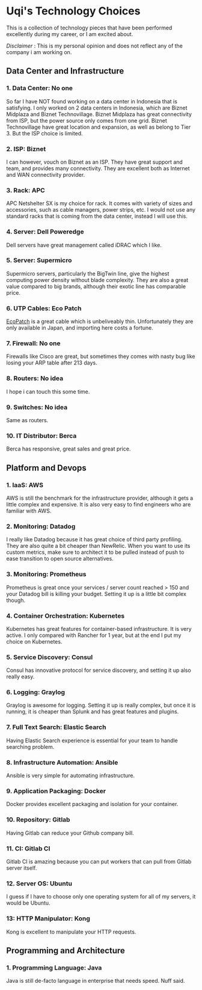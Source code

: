 # Uqi's Technology Choices

This is a collection of technology pieces that have been performed excellently during my career, or I am excited about.

_Disclaimer_ : This is my personal opinion and does not reflect any of the company i am working on.

## Data Center and Infrastructure

### 1. Data Center: No one

So far I have NOT found working on a data center in Indonesia that is satisfying. 
I only worked on 2 data centers in Indonesia, which are Biznet Midplaza and Biznet Technovillage.
Biznet Midplaza has great connectivity from ISP, but the power source only comes from one grid.
Biznet Technovillage have great location and expansion, as well as belong to Tier 3. But the ISP choice is limited.

### 2. ISP: Biznet

I can however, vouch on Biznet as an ISP. They have great support and team, and provides many connectivity.
They are excellent both as Internet and WAN connectivity provider.

### 3. Rack: APC

APC Netshelter SX is my choice for rack. It comes with variety of sizes and accessories, such as
cable managers, power strips, etc. I would not use any standard racks that is coming from the data center,
instead I will use this.

### 4. Server: Dell Poweredge

Dell servers have great management called iDRAC which I like.

### 5. Server: Supermicro

Supermicro servers, particularly the BigTwin line, give the highest computing power density without blade complexity.
They are also a great value compared to big brands, although their exotic line has comparable price.

### 6. UTP Cables: Eco Patch

[EcoPatch](https://www.ncj.co.jp/product/product-ecopatch.php) is a great cable which is unbeliveably thin.
Unfortunately they are only available in Japan, and importing here costs a fortune.

### 7. Firewall: No one

Firewalls like Cisco are great, but sometimes they comes with nasty bug like losing your ARP table after 213 days.

### 8. Routers: No idea

I hope i can touch this some time.

### 9. Switches: No idea

Same as routers.

### 10. IT Distributor: Berca

Berca has responsive, great sales and great price.

## Platform and Devops

### 1. IaaS: AWS

AWS is still the benchmark for the infrastructure provider, although it gets a little complex and expensive.
It is also very easy to find engineers who are familiar with AWS.

### 2. Monitoring: Datadog

I really like Datadog because it has great choice of third party profiling. They are also quite a bit cheaper than NewRelic.
When you want to use its custom metrics, make sure to architect it to be pulled instead of push to ease transition to open source 
alternatives.

### 3. Monitoring: Prometheus

Prometheus is great once your services / server count reached > 150 and your Datadog bill is killing your budget.
Setting it up is a little bit complex though.

### 4. Container Orchestration: Kubernetes

Kubernetes has great features for container-based infrastructure. It is very active. I only compared with Rancher for 1 year, 
but at the end I put my choice on Kubernetes.

### 5. Service Discovery: Consul

Consul has innovative protocol for service discovery, and setting it up also really easy.

### 6. Logging: Graylog

Graylog is awesome for logging. Setting it up is really complex, but once it is running, it is cheaper than Splunk and has great features
and plugins.

### 7. Full Text Search: Elastic Search

Having Elastic Search experience is essential for your team to handle searching problem.

### 8. Infrastructure Automation: Ansible

Ansible is very simple for automating infrastructure.

### 9. Application Packaging: Docker

Docker provides excellent packaging and isolation for your container.

### 10. Repository: Gitlab

Having Gitlab can reduce your Github company bill.

### 11. CI: Gitlab CI

Gitlab CI is amazing because you can put workers that can pull from Gitlab server itself.

### 12. Server OS: Ubuntu

I guess if I have to choose only one operating system for all of my servers, it would be Ubuntu.

### 13: HTTP Manipulator: Kong

Kong is excellent to manipulate your HTTP requests.

## Programming and Architecture

### 1. Programming Language: Java

Java is still de-facto language in enterprise that needs speed. Nuff said.
